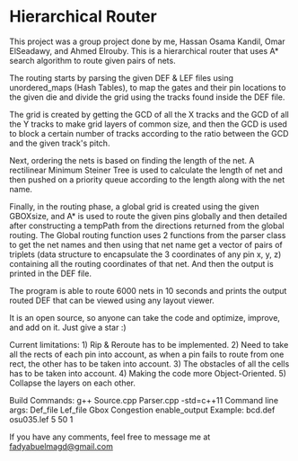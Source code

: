 # Hierarchical Router
This project was a group project done by me, Hassan Osama Kandil, Omar ElSeadawy, and Ahmed Elrouby.
This is a hierarchical router that uses A* search algorithm to route given pairs of nets.

The routing starts by parsing the given DEF & LEF files using unordered_maps (Hash Tables), to map the gates and their pin locations to the given die and divide the grid using the tracks found inside the DEF file.

The grid is created by getting the GCD of all the X tracks and the GCD of all the Y tracks to make grid layers of common size, and then 
the GCD is used to block a certain number of tracks according to the ratio between the GCD and the given track's pitch.

Next, ordering the nets is based on finding the length of the net. A rectilinear Minimum Steiner Tree is used to calculate the length
of net and then pushed on a priority queue according to the length along with the net name.

Finally, in the routing phase, a global grid is created using the given GBOXsize, and A* is used to route the given pins globally and then
detailed after constructing a tempPath from the directions returned from the global routing. The Global routing function uses 2 functions from the parser class to get the net names and then using that net name get a vector of pairs of triplets (data structure to encapsulate the 3 coordinates of any pin x, y, z) containing all the routing coordinates of that net. And then the output is printed in the DEF file.

The program is able to route 6000 nets in 10 seconds and prints the output routed DEF that can be viewed using any layout viewer.

It is an open source, so anyone can take the code and optimize, improve, and add on it. Just give a star :)

Current limitations: 1) Rip & Reroute has to be implemented.
                     2) Need to take all the rects of each pin into account, as when a pin fails to route from one rect, the other has to                           be taken into account.
                     3) The obstacles of all the cells has to be taken into account.
                     4) Making the code more Object-Oriented.
                     5) Collapse the layers on each other.
                     
Build Commands: g++ Source.cpp Parser.cpp -std=c++11
Command line args: Def_file Lef_file Gbox Congestion enable_output
Example:           bcd.def  osu035.lef  5   50  1

If you have any comments, feel free to message me at fadyabuelmagd@gmail.com
